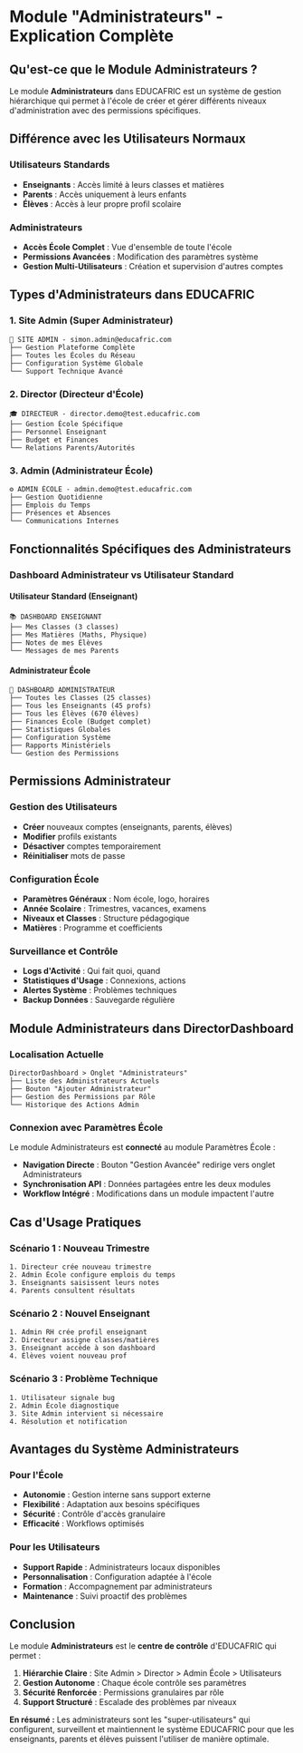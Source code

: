 # Module "Administrateurs" - Explication Complète

## Qu'est-ce que le Module Administrateurs ?

Le module **Administrateurs** dans EDUCAFRIC est un système de gestion hiérarchique qui permet à l'école de créer et gérer différents niveaux d'administration avec des permissions spécifiques.

## Différence avec les Utilisateurs Normaux

### Utilisateurs Standards
- **Enseignants** : Accès limité à leurs classes et matières
- **Parents** : Accès uniquement à leurs enfants
- **Élèves** : Accès à leur propre profil scolaire

### Administrateurs
- **Accès École Complet** : Vue d'ensemble de toute l'école
- **Permissions Avancées** : Modification des paramètres système
- **Gestion Multi-Utilisateurs** : Création et supervision d'autres comptes

## Types d'Administrateurs dans EDUCAFRIC

### 1. Site Admin (Super Administrateur)
```
👑 SITE ADMIN - simon.admin@educafric.com
├── Gestion Plateforme Complète
├── Toutes les Écoles du Réseau
├── Configuration Système Globale
└── Support Technique Avancé
```

### 2. Director (Directeur d'École) 
```
🎓 DIRECTEUR - director.demo@test.educafric.com
├── Gestion École Spécifique
├── Personnel Enseignant
├── Budget et Finances
└── Relations Parents/Autorités
```

### 3. Admin (Administrateur École)
```
⚙️ ADMIN ÉCOLE - admin.demo@test.educafric.com  
├── Gestion Quotidienne
├── Emplois du Temps
├── Présences et Absences
└── Communications Internes
```

## Fonctionnalités Spécifiques des Administrateurs

### Dashboard Administrateur vs Utilisateur Standard

#### Utilisateur Standard (Enseignant)
```
📚 DASHBOARD ENSEIGNANT
├── Mes Classes (3 classes)
├── Mes Matières (Maths, Physique)
├── Notes de mes Élèves
└── Messages de mes Parents
```

#### Administrateur École
```
🏢 DASHBOARD ADMINISTRATEUR
├── Toutes les Classes (25 classes)
├── Tous les Enseignants (45 profs)
├── Tous les Élèves (670 élèves)
├── Finances École (Budget complet)
├── Statistiques Globales
├── Configuration Système
├── Rapports Ministériels
└── Gestion des Permissions
```

## Permissions Administrateur

### Gestion des Utilisateurs
- **Créer** nouveaux comptes (enseignants, parents, élèves)
- **Modifier** profils existants
- **Désactiver** comptes temporairement
- **Réinitialiser** mots de passe

### Configuration École
- **Paramètres Généraux** : Nom école, logo, horaires
- **Année Scolaire** : Trimestres, vacances, examens
- **Niveaux et Classes** : Structure pédagogique
- **Matières** : Programme et coefficients

### Surveillance et Contrôle
- **Logs d'Activité** : Qui fait quoi, quand
- **Statistiques d'Usage** : Connexions, actions
- **Alertes Système** : Problèmes techniques
- **Backup Données** : Sauvegarde régulière

## Module Administrateurs dans DirectorDashboard

### Localisation Actuelle
```
DirectorDashboard > Onglet "Administrateurs"
├── Liste des Administrateurs Actuels
├── Bouton "Ajouter Administrateur"
├── Gestion des Permissions par Rôle
└── Historique des Actions Admin
```

### Connexion avec Paramètres École
Le module Administrateurs est **connecté** au module Paramètres École :
- **Navigation Directe** : Bouton "Gestion Avancée" redirige vers onglet Administrateurs
- **Synchronisation API** : Données partagées entre les deux modules
- **Workflow Intégré** : Modifications dans un module impactent l'autre

## Cas d'Usage Pratiques

### Scénario 1 : Nouveau Trimestre
```
1. Directeur crée nouveau trimestre
2. Admin École configure emplois du temps
3. Enseignants saisissent leurs notes
4. Parents consultent résultats
```

### Scénario 2 : Nouvel Enseignant
```
1. Admin RH crée profil enseignant
2. Directeur assigne classes/matières
3. Enseignant accède à son dashboard
4. Élèves voient nouveau prof
```

### Scénario 3 : Problème Technique
```
1. Utilisateur signale bug
2. Admin École diagnostique
3. Site Admin intervient si nécessaire
4. Résolution et notification
```

## Avantages du Système Administrateurs

### Pour l'École
- **Autonomie** : Gestion interne sans support externe
- **Flexibilité** : Adaptation aux besoins spécifiques
- **Sécurité** : Contrôle d'accès granulaire
- **Efficacité** : Workflows optimisés

### Pour les Utilisateurs
- **Support Rapide** : Administrateurs locaux disponibles
- **Personnalisation** : Configuration adaptée à l'école
- **Formation** : Accompagnement par administrateurs
- **Maintenance** : Suivi proactif des problèmes

## Conclusion

Le module **Administrateurs** est le **centre de contrôle** d'EDUCAFRIC qui permet :

1. **Hiérarchie Claire** : Site Admin > Director > Admin École > Utilisateurs
2. **Gestion Autonome** : Chaque école contrôle ses paramètres  
3. **Sécurité Renforcée** : Permissions granulaires par rôle
4. **Support Structuré** : Escalade des problèmes par niveaux

**En résumé :** Les administrateurs sont les "super-utilisateurs" qui configurent, surveillent et maintiennent le système EDUCAFRIC pour que les enseignants, parents et élèves puissent l'utiliser de manière optimale.